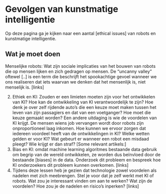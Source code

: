 # Gevolgen van kunstmatige intelligentie
Op deze pagina ga je kijken naar een aantal [ethical issues] van robots en kunstmatige intelligentie. 

## Wat je moet doen
Menselijke robots: Wat zijn sociale implicaties van het bouwen van robots die op mensen lijken en zich gedragen op mensen. 
	De “uncanny valley” oftewel [..] is een term die beschrijft het spookachtige gevoel wanneer we ons realiseren dat iets waarvan  we denken dat het mensenlijk is, niet menselijk is. [links]

2. Ethiek en KI: Zouden er een limieten moeten zijn voor het ontwikkelen van KI? Hoe kan de ontwikkeling van KI verantwoordelijk te zijn?
Hoe denk je over zelf rijdende auto’s die een keuze moet maken tussen het leven van zijn passagiers en dat van een voetganger? Hoe moet die keuze gemaakt worden? 
 Een andere uitdaging is wie de voordelen van KI krijgt. De mensen wiens job vervangen wordt door robots zijn onproportioneel laag inkomen. Hoe kunnen we ervoor zorgen dat iedereen voordeel heeft van de ontwikkelingen in KI?
Welke wetten gelden er voor KI? Wat gebeurt er wanneer een robot een misdaad pleegt? Wie krijgt er dan straf? [Some relevant artikels:]
3. Bias en KI: omdat machine learning algoritmes bestaande data gebruik om begrip van de wereld ontwikkelen, ze worden dus beïnvloed door de bestaande [biases] in de data. Onderzoek dit probleem en bespreek hoe KI onderzoekers dit probleem kunnen overkomen.
[links]
4. Tijdens deze lessen heb je gezien dat technologie zowel voordelen als nadelen met zich meebrengen. Stel je voor dat je zelf werkt met KI of robots. Wat zou je interessant vinden om aan te werken? Wat zijn de voordelen? Hoe zou je de nadelen en risico’s inperken?
[links]
